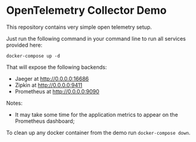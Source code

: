 # OpenTelemetry Collector Demo

This repository contains very simple open telemetry setup.

Just run the following command in your command line to run all services provided here:

```shell
docker-compose up -d
```

That will expose the following backends:

- Jaeger at http://0.0.0.0:16686
- Zipkin at http://0.0.0.0:9411
- Prometheus at http://0.0.0.0:9090

Notes:

- It may take some time for the application metrics to appear on the Prometheus
  dashboard;

To clean up any docker container from the demo run `docker-compose down`.
